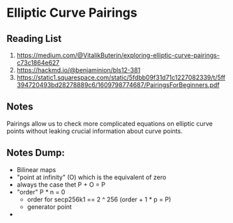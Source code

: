 # Elliptic Curve Pairings

## Reading List

1. https://medium.com/@VitalikButerin/exploring-elliptic-curve-pairings-c73c1864e627
1. https://hackmd.io/@benjaminion/bls12-381
1. https://static1.squarespace.com/static/5fdbb09f31d71c1227082339/t/5ff394720493bd28278889c6/1609798774687/PairingsForBeginners.pdf

## Notes

Pairings allow us to check more complicated equations on elliptic curve points without leaking
crucial information about curve points.

## Notes Dump:

- Bilinear maps
- "point at infinity" (O) which is the equivalent of zero
- always the case thet P + O = P
- "order" P * n = 0
    - order for secp256k1 == 2 ^ 256 (order + 1 * p = P)
    - generator point 
- 